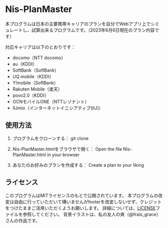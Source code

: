# Nis-PlanMaster

本プログラムは日本の主要携帯キャリアのプランを自分でWebアプリ上でシミュレートし、試算出来るプログラムです。（2023年6月6日現在のプラン内容です）

対応キャリアは以下のとおりです：

- docomo（NTT docomo）
- au（KDDI）
- SoftBank（SoftBank）
- UQ mobile（KDDI）
- Y!mobile（SoftBank）
- Rakuten Mobile（楽天）
- povo2.0（KDDI）
- OCNモバイルONE（NTTレゾナント）
- IIJmio（インターネットイニシアティブ(IIJ)）

## 使用方法

1. プログラムをクローンする：
git clone

2. Nis-PlanMaster.htmlをブラウザで開く：
Open the file Nis-PlanMaster.html in your browser

3. あなたのお好みのプランを作成する：
Create a plan to your liking

## ライセンス

このプログラムはMITライセンスのもとで公開されています。
本プログラムの改変は自由に行っていただいて構いませんがfooterを改変しないせず、クレジットをつけたままご活用いただくようお願いします。
詳細については、[LICENSE](LICENSE)ファイルを参照してください。
背景イラストは、私の友人の爽（@frais_grace）さんの作品です。
